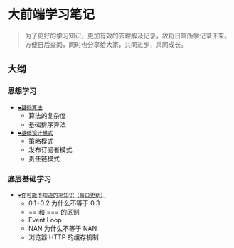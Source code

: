 # 大前端学习笔记

> 为了更好的学习知识，更加有效的去理解及记录，故将日常所学记录下来。方便日后查阅，同时也分享给大家，共同进步，共同成长。

## 大纲
### 思想学习
- [`❤️基础算法`](./思想学习/基础算法.md)
  - 算法的复杂度 
  - 基础排序算法
- [`❤️基础设计模式`](./思想学习/基础设计模式.md)
  - 策略模式
  - 发布订阅者模式
  - 责任链模式

### 底层基础学习
- [`❤️你可能不知道的冷知识（每日更新）`](./底层基础学习/你可能不知道的冷知识.md)
  - 0.1+0.2 为什么不等于 0.3 
  - == 和 === 的区别
  - Event Loop
  - NAN 为什么不等于 NAN
  - 浏览器 HTTP 的缓存机制
